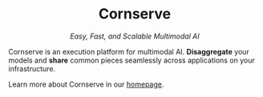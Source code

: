 <div align="center">
<h1>Cornserve</h1>

<i>Easy, Fast, and Scalable Multimodal AI</i>
</div>


Cornserve is an execution platform for multimodal AI.
**Disaggregate** your models and **share** common pieces seamlessly across applications on your infrastructure.

Learn more about Cornserve in our [homepage](https://cornstarch.io/cornserve).
